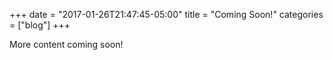 +++
date = "2017-01-26T21:47:45-05:00"
title = "Coming Soon!"
categories = ["blog"]
+++

More content coming soon!
